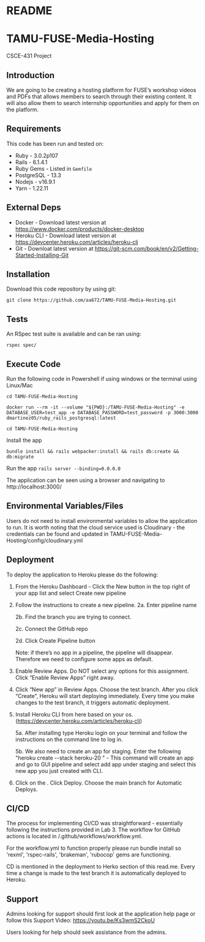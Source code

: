 # README

# TAMU-FUSE-Media-Hosting
CSCE-431 Project

## Introduction ##

We are going to be creating a hosting platform for FUSE’s workshop videos and PDFs that allows members to search through their existing content. 
It will also allow them to search internship opportunities and apply for them on the platform. 

## Requirements ##

This code has been run and tested on:

* Ruby - 3.0.2p107
* Rails - 6.1.4.1
* Ruby Gems - Listed in `Gemfile`
* PostgreSQL - 13.3 
* Nodejs - v16.9.1
* Yarn - 1.22.11


## External Deps  ##

* Docker - Download latest version at https://www.docker.com/products/docker-desktop
* Heroku CLI - Download latest version at https://devcenter.heroku.com/articles/heroku-cli
* Git - Downloat latest version at https://git-scm.com/book/en/v2/Getting-Started-Installing-Git

## Installation ##

Download this code repository by using git:

 `git clone https://github.com/aa672/TAMU-FUSE-Media-Hosting.git`


## Tests ##

An RSpec test suite is available and can be ran using:

  `rspec spec/`

## Execute Code ##

Run the following code in Powershell if using windows or the terminal using Linux/Mac

  `cd TAMU-FUSE-Media-Hosting`

  `docker run --rm -it --volume "${PWD}:/TAMU-FUSE-Media-Hosting" -e DATABASE_USER=test_app -e DATABASE_PASSWORD=test_password -p 3000:3000 dmartinez05/ruby_rails_postgresql:latest`

  `cd TAMU-FUSE-Media-Hosting`

Install the app

  `bundle install && rails webpacker:install && rails db:create && db:migrate`

Run the app
  `rails server --binding=0.0.0.0`

The application can be seen using a browser and navigating to http://localhost:3000/

## Environmental Variables/Files ##

Users do not need to install environmental variables to allow the application to run. It is worth noting that the cloud service used is Cloudinary - the credentials can be found and updated in TAMU-FUSE-Media-Hosting/config/cloudinary.yml 

## Deployment ##

To deploy the application to Heroku please do the following:

1. From the Heroku Dashboard - Click the New button in the top right of your app list and select Create new pipeline

2. Follow the instructions to create a new pipeline.
     2a. Enter pipeline name

     2b. Find the branch you are trying to connect.

     2c. Connect the GitHub repo

     2d. Click Create Pipeline button

     Note: if there’s no app in a pipeline, the pipeline will disappear. Therefore we need to configure some apps as default.

3. Enable Review Apps. Do NOT select any options for this assignment. Click “Enable Review Apps” right away.

4. Click “New app” in Review Apps. Choose the test branch. After you click “Create”, Heroku will start deploying immediately. Every time you make changes to the test branch, it triggers automatic deployment.

5. Install Heroku CLI from here based on your os. (https://devcenter.heroku.com/articles/heroku-cli)

     5a. After installing type Heroku login on your terminal and follow the instructions on the command line to log in.

     5b. We also need to create an app for staging. Enter the following "heroku create --stack heroku-20 <CHANGE NAME>" - This command will create an app and go to      GUI pipeline and select add app under staging and select this new app you just created with CLI.

6. Click on the <CHANGE NAME>. Click Deploy. Choose the main branch for Automatic Deploys.


## CI/CD ##

The process for implementing CI/CD was straightforward - essentially following the instructions provided in Lab 3. The workflow for GitHub actions is located in /.github/workflows/workflow.yml. 

For the workflow.yml to function properly please run bundle install so 'rexml', 'rspec-rails', 'brakeman', 'rubocop' gems are functioning. 

CD is mentioned in the deployment to Herko section of this read.me. Every time a change is made to the test branch it is automatically deployed to Heroku.

## Support ##

Admins looking for support should first look at the application help page or follow this Support Video: https://youtu.be/Ks3wmS2CkoU

Users looking for help should seek assistance from the admins.
